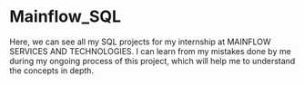 # Mainflow_SQL
Here, we can see all my SQL projects for my internship at MAINFLOW SERVICES AND TECHNOLOGIES.
I can learn from my mistakes done by me during my ongoing process of this project, which will help me to understand the concepts in depth.

